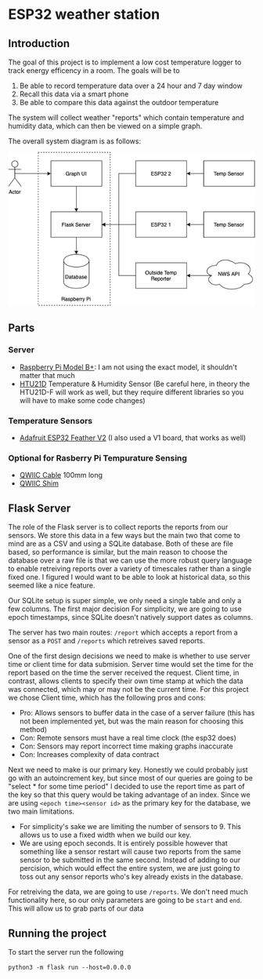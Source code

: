 # ESP32 weather station
## Introduction

The goal of this project is to implement a low cost temperature logger to track energy efficency in a room. The goals will be to

1. Be able to record temperature data over a 24 hour and 7 day window
2. Recall this data via a smart phone
3. Be able to compare this data against the outdoor temperature

The system will collect weather "reports" which contain temperature and humidity data, which can then be viewed on a simple graph.

The overall system diagram is as follows:

![system architecture](/documentation/img.png)

## Parts
### Server
- [Raspberry Pi Model B+](https://www.adafruit.com/product/1914): I am not using the exact model, it shouldn't matter that much
- [HTU21D](https://www.adafruit.com/product/4832) Temperature & Humidity Sensor (Be careful here, in theory the HTU21D-F will work as well, but they require different libraries so you will have to make some code changes)

### Temperature Sensors
- [Adafruit ESP32 Feather V2](https://www.adafruit.com/product/5400) (I also used a V1 board, that works as well)

### Optional for Rasberry Pi Tempurature Sensing
- [QWIIC Cable](https://www.adafruit.com/product/4210) 100mm long
- [QWIIC Shim](https://www.sparkfun.com/products/15794)

## Flask Server
The role of the Flask server is to collect reports the reports from our sensors. We store this data in a few ways but the main two that come to mind are as a CSV and using a SQLite database.
Both of these are file based, so performance is similar, but the main reason to choose the database over a raw file is that we can use the more robust query
language to enable retreiving reports over a variety of timescales rather than a single fixed one. I figured I would want to be able to look at historical data, so this seemed like
 a nice feature.

Our SQLite setup is super simple, we only need a single table and only a few columns. The first major decision
For simplicity, we are going to use epoch timestamps, since SQLite doesn't natively support dates as columns.

The server has two main routes: `/report` which accepts a report from a sensor as a `POST` and `/reports` which retreives saved reports.

One of the first design decisions we need to make is whether to use server time or client time for data submision.
Server time would set the time for the report based on the time the server received the request. Client time, in contrast, allows clients to specify their own time stamp at which the data was connected, which may or may not be the current time. For this project we chose Client time, which has the following pros and cons:
- Pro: Allows sensors to buffer data in the case of a server failure (this has not been implemented yet, but was the main reason for  choosing this method)
- Con: Remote sensors must have a real time clock (the esp32 does)
- Con: Sensors may report incorrect time making graphs inaccurate
- Con: Increases complexity of data contract

Next  we need to make is our primary key. Honestly we could probably just go with an autoincrement key, but since most of our queries are going to be "select * for some time period" I decided to use the report time as part of the key so that this query would be taking advantage of an index. Since we are using `<epoch time><sensor id>` as the primary key for the database, we two main limitations.
- For simplicity's sake we are limiting the number of sensors to 9. This allows us to use a fixed width when we build our key.
- We are using epoch seconds. It is entirely possible however that something like a sensor restart will cause two reports from the same sensor to be submitted in the same second. Instead of adding to our percision, which would effect the entire system, we are just going to toss out any sensor reports who's key already exists in the database.

For retreiving the data, we are going to use `/reports`. We don't need much functionality here, so our only parameters are going to be `start` and `end`.
This will allow us to grab parts of our data

## Running the project
To start the server run the following
```
python3 -m flask run --host=0.0.0.0
```
